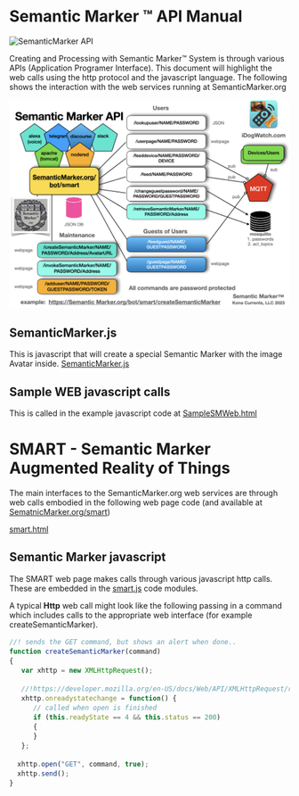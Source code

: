 #  Semantic Marker ™️ API Manual

![SemanticMarker API](SemanticMarkerAPI.png)

Creating and Processing with Semantic Marker™️ System is through various APIs (Application Programer Interface). This document will highlight the web calls using the http protocol and the javascript language. The following shows the interaction with the web services running at SemanticMarker.org
 
![SemanticMarker API Message](SemanticMarkerAPIMessages.png)

## SemanticMarker.js
This is javascript that will create a special Semantic Marker with the image Avatar inside.
<a href="SemanticMarker.js">SemanticMarker.js</a>

## Sample WEB javascript calls
This is called in the example javascript code at
<a href="sampleSMWeb.html">SampleSMWeb.html</a>

# SMART - Semantic Marker Augmented Reality of Things

The main interfaces to the SemanticMarker.org web services are through 
web calls embodied in the following web page code (and available at <a href="https://SemanticMarker.org/smart">SematnicMarker.org/smart</a>)

<a href="smart.html">smart.html</a>

## Semantic Marker javascript

The SMART web page makes calls through various javascript http calls. These are
embedded in the  <a href="smart.js">smart.js</a> code modules.

A typical <b>Http</b> web call might look like the following passing in a command which includes calls to the appropriate web interface (for example createSemanticMarker).

```javascript
//! sends the GET command, but shows an alert when done..
function createSemanticMarker(command)
{     
   var xhttp = new XMLHttpRequest();
   
   //!https://developer.mozilla.org/en-US/docs/Web/API/XMLHttpRequest/readystatechange_event
   xhttp.onreadystatechange = function() {
      // called when open is finished
      if (this.readyState == 4 && this.status == 200)
      {
      }
   };

  xhttp.open("GET", command, true);
  xhttp.send();
}  

```

